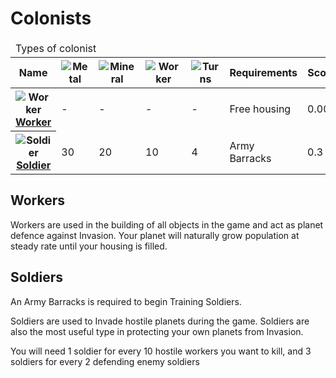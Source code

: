 # Colonists

<table>
    <thead>
        <tr><td colspan="7">Types of colonist</td></tr>
        <tr>
            <th>Name</th>
            <th><img src="https://beta.darkgalaxy.com/images/units/small/metal.gif" alt="Metal" /></th>
            <th><img src="https://beta.darkgalaxy.com/images/units/small/mineral.gif" alt="Mineral" /></th>
            <th><img src="https://beta.darkgalaxy.com/images/units/small/worker.png" alt="Worker" /></th>
            <th><img src="https://beta.darkgalaxy.com/images/units/small/time.png" alt="Turns" /></th>
            <th>Requirements</th>
            <th>Score</th>
        </tr>
    </thead>
    <tbody>
        <tr>
            <th><img src="https://beta.darkgalaxy.com/images/units/small/worker.png" alt="Worker" /> <a href="#worker">Worker</a></th>
            <td>-</td>
            <td>-</td>
            <td>-</td>
            <td>-</td>
            <td>Free housing</td>
            <td>0.001</td>
        </tr>
        <tr>
            <th><img src="https://beta.darkgalaxy.com/images/units/small/soldier.png" alt="Soldier" /> <a href="#soldier">Soldier</a></th>
            <td>30</td>
            <td>20</td>
            <td>10</td>
            <td>4</td>
            <td>Army Barracks</td>
            <td>0.3</td>
        </tr>
    </tbody>
</table>

<div id="worker"></div>

## Workers

Workers are used in the building of all objects in the game and act as planet defence against Invasion. Your planet will naturally grow population at steady rate until your housing is filled.

<div id="soldier"></div>

## Soldiers

An Army Barracks is required to begin Training Soldiers.

Soldiers are used to Invade hostile planets during the game. Soldiers are also the most useful type in protecting your own planets from Invasion.<br/>

You will need 1 soldier for every 10 hostile workers you want to kill, and 3 soldiers for every 2 defending enemy soldiers